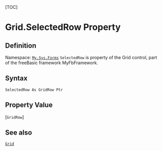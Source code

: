 [TOC]
# Grid.SelectedRow Property

## Definition
Namespace: [`My.Sys.Forms`](My.Sys.Forms.md)
`SelectedRow` is property of the Grid control, part of the freeBasic framework MyFbFramework.
## Syntax
```freeBasic
SelectedRow As GridRow Ptr
```
## Property Value
[`GridRow`]
## See also
[`Grid`](Grid.md)
